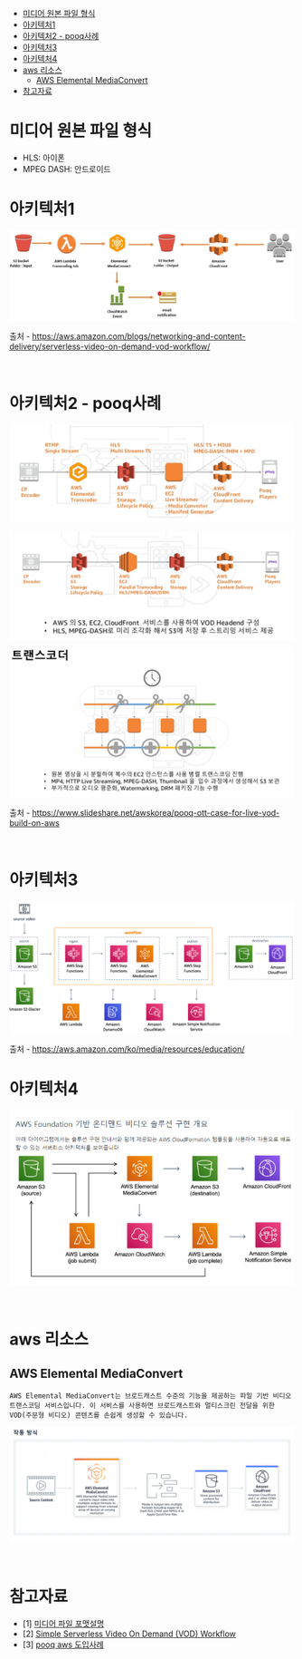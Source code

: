 - [미디어 원본 파일 형식](#미디어-원본-파일-형식)
- [아키텍처1](#아키텍처1)
- [아키텍처2 - pooq사례](#아키텍처2---pooq사례)
- [아키텍처3](#아키텍처3)
- [아키텍처4](#아키텍처4)
- [aws 리소스](#aws-리소스)
  - [AWS Elemental MediaConvert](#aws-elemental-mediaconvert)
- [참고자료](#참고자료)


# 미디어 원본 파일 형식
* HLS: 아이폰
* MPEG DASH: 안드로이드

# 아키텍처1

![](imges/arch1.jpg)

출처 - https://aws.amazon.com/blogs/networking-and-content-delivery/serverless-video-on-demand-vod-workflow/

<br>

# 아키텍처2 - pooq사례

![](imges/arch2.png)

![](imges/arch2-2.png)

![](imges/arch2-3.png)

출처 - https://www.slideshare.net/awskorea/pooq-ott-case-for-live-vod-build-on-aws

<br>

# 아키텍처3

![](imges/arch3.png)

출처 - https://aws.amazon.com/ko/media/resources/education/


# 아키텍처4

![](images/../imges/arch4.png)

<br>

# aws 리소스
## AWS Elemental MediaConvert
```
AWS Elemental MediaConvert는 브로드캐스트 수준의 기능을 제공하는 파일 기반 비디오 트랜스코딩 서비스입니다. 이 서비스를 사용하면 브로드캐스트와 멀티스크린 전달을 위한 VOD(주문형 비디오) 콘텐츠를 손쉽게 생성할 수 있습니다.
```

![](imges/medicaconvert.png)

<br>

# 참고자료
* [1] [미디어 파일 포맷설명](https://docs.microsoft.com/ko-kr/azure/media-services/latest/dynamic-packaging-overview)
* [2] [Simple Serverless Video On Demand (VOD) Workflow](https://aws.amazon.com/blogs/networking-and-content-delivery/serverless-video-on-demand-vod-workflow/)
* [3] [pooq aws 도입사례](https://www.slideshare.net/awskorea/pooq-ott-case-for-live-vod-build-on-aws)
